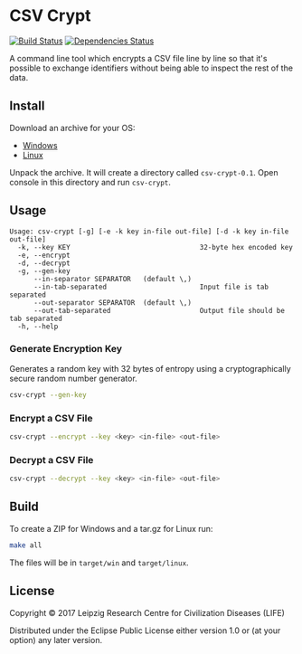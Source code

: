 # CSV Crypt

[![Build Status](https://travis-ci.org/life-research/csv-crypt.svg?branch=master)](https://travis-ci.org/life-research/csv-crypt)
[![Dependencies Status](https://versions.deps.co/life-research/csv-crypt/status.svg)](https://versions.deps.co/life-research/csv-crypt)

A command line tool which encrypts a CSV file line by line so that it's possible to exchange identifiers without being able to inspect the rest of the data.

## Install

Download an archive for your OS:

* [Windows](https://github.com/life-research/csv-crypt/releases/download/v0.1/csv-crypt-0.1.zip)
* [Linux](https://github.com/life-research/csv-crypt/releases/download/v0.1/csv-crypt-0.1.tar.gz)

Unpack the archive. It will create a directory called `csv-crypt-0.1`. Open console in this directory and run `csv-crypt`.

## Usage

```
Usage: csv-crypt [-g] [-e -k key in-file out-file] [-d -k key in-file out-file]
  -k, --key KEY                                32-byte hex encoded key
  -e, --encrypt
  -d, --decrypt
  -g, --gen-key
      --in-separator SEPARATOR   (default \,)
      --in-tab-separated                       Input file is tab separated
      --out-separator SEPARATOR  (default \,)
      --out-tab-separated                      Output file should be tab separated
  -h, --help
```

### Generate Encryption Key

Generates a random key with 32 bytes of entropy using a cryptographically secure random number generator.

```sh
csv-crypt --gen-key
```

### Encrypt a CSV File

```sh
csv-crypt --encrypt --key <key> <in-file> <out-file> 
```

### Decrypt a CSV File

```sh
csv-crypt --decrypt --key <key> <in-file> <out-file> 
```

## Build

To create a ZIP for Windows and a tar.gz for Linux run:

```sh
make all
```

The files will be in `target/win` and `target/linux`.

## License

Copyright © 2017 Leipzig Research Centre for Civilization Diseases (LIFE)

Distributed under the Eclipse Public License either version 1.0 or (at
your option) any later version.
